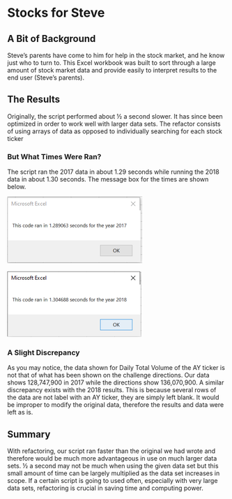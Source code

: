# Stocks for Steve

## A Bit of Background
Steve’s parents have come to him for help in the stock market, and he know just who to turn to. This Excel workbook was built to sort through a large amount of stock market data and provide easily to interpret results to the end user (Steve’s parents). 

## The Results
Originally, the script performed about ½ a second slower. It has since been optimized in order to work well with larger data sets. The refactor consists of using arrays of data as opposed to individually searching for each stock ticker

### But What Times Were Ran?
The script ran the 2017 data in about 1.29 seconds while running the 2018 data in about 1.30 seconds. The message box for the times are shown below.

![](https://github.com/thomasstvr/stock-analysis/blob/main/VBA_Challenge_2017.png)

![](https://github.com/thomasstvr/stock-analysis/blob/main/VBA_Challenge_2018.png)

### A Slight Discrepancy 
As you may notice, the data shown for Daily Total Volume of the AY ticker is not that of what has been shown on the challenge directions. Our data shows 128,747,900 in 2017 while the directions show 136,070,900. A similar discrepancy exists with the 2018 results. This is because several rows of the data are not label with an AY ticker, they are simply left blank. It would be improper to modify the original data, therefore the results and data were left as is.

## Summary
With refactoring, our script ran faster than the original we had wrote and therefore would be much more advantageous in use on much larger data sets. ½ a second may not be much when using the given data set but this small amount of time can be largely multiplied as the data set increases in scope. If a certain script is going to used often, especially with very large data sets, refactoring is crucial in saving time and computing power. 

